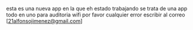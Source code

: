 esta es una nueva app en la que eh estado trabajando
se trata de una app todo en uno para auditoria wifi
por favor cualquier error escribir al correo [21alfonsojimenez@gmail.com]
